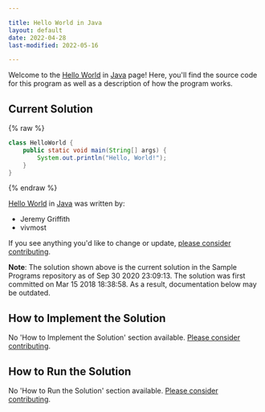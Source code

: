 ```yaml
---

title: Hello World in Java
layout: default
date: 2022-04-28
last-modified: 2022-05-16

---
```


Welcome to the [Hello World](https://sampleprograms.io/projects/hello-world) in [Java](https://sampleprograms.io/languages/java) page! Here, you'll find the source code for this program as well as a description of how the program works.

## Current Solution

{% raw %}

```java
class HelloWorld {
    public static void main(String[] args) {
        System.out.println("Hello, World!"); 
    }
}
```

{% endraw %}

[Hello World](https://sampleprograms.io/projects/hello-world) in [Java](https://sampleprograms.io/languages/java) was written by:

- Jeremy Griffith
- vivmost

If you see anything you'd like to change or update, [please consider contributing](https://github.com/TheRenegadeCoder/sample-programs).

**Note**: The solution shown above is the current solution in the Sample Programs repository as of Sep 30 2020 23:09:13. The solution was first committed on Mar 15 2018 18:38:58. As a result, documentation below may be outdated.

## How to Implement the Solution

No 'How to Implement the Solution' section available. [Please consider contributing](https://github.com/TheRenegadeCoder/sample-programs-website).

## How to Run the Solution

No 'How to Run the Solution' section available. [Please consider contributing](https://github.com/TheRenegadeCoder/sample-programs-website).